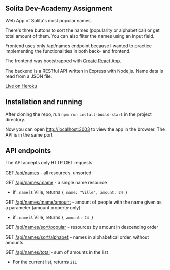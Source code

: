## Solita Dev-Academy Assignment

Web App of Solita's most popular names.

There's three buttons to sort the names (popularity or alphabetical) or get total amount of them. You can also filter the names using an input field.

Frontend uses only /api/names endpoint because I wanted to practice implementing the functionalities in both back- and frontend.

The frontend was bootstrapped with [Create React App](https://github.com/facebook/create-react-app).

The backend is a RESTful API written in Express with Node.js. Name data is read from a JSON file.

[Live on Heroku ](https://solita-names-app.herokuapp.com/)


## Installation and running

After cloning the repo, run `npm run install-build-start` in the project directory.

Now you can open [http://localhost:3003](http://localhost:3003) to view the app in the browser. The API is in the same port.

## API endpoints

The API accepts only HTTP GET requests.

GET [/api/names](https://solita-names-app.herokuapp.com/api/names) -  all resources, unsorted

GET [/api/names/:name](https://solita-names-app.herokuapp.com/api/names/Ville) - a single name resource
* if `:name` is Ville, returns `{ name: "Ville", amount: 24 }`

GET [/api/names/:name/amount](https://solita-names-app.herokuapp.com/api/names/Ville/amount) - amount of people with the name given as a parameter (amount property only).
* if `:name` is Ville, returns `{ amount: 24 }`

GET [/api/names/sort/popular](https://solita-names-app.herokuapp.com/api/names/sort/popular) -  resources by amount in descending order

GET [/api/names/sort/alphabet](https://solita-names-app.herokuapp.com/api/names/sort/alphabet) - names in alphabetical order, without amounts

GET [/api/names/total](https://solita-names-app.herokuapp.com/api/names/amount) - sum of amounts in the list
* For the current list, returns `211`